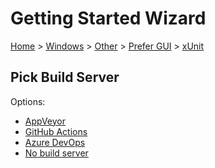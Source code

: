 # Getting Started Wizard

[Home](/docs/wiz/readme.md) > [Windows](Windows.md) > [Other](Windows_Other.md) > [Prefer GUI](Windows_Other_Gui.md) > [xUnit](Windows_Other_Gui_xUnit.md)

## Pick Build Server

Options:
 * [AppVeyor](Windows_Other_Gui_xUnit_AppVeyor.md)
 * [GitHub Actions](Windows_Other_Gui_xUnit_GitHubActions.md)
 * [Azure DevOps](Windows_Other_Gui_xUnit_AzureDevOps.md)
 * [No build server](Windows_Other_Gui_xUnit_None.md)
